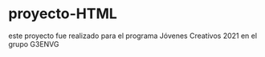 # proyecto-HTML
este proyecto fue realizado para el programa Jóvenes Creativos 2021 en el grupo G3ENVG
